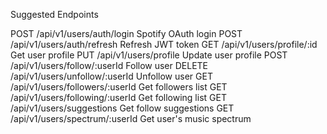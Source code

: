 Suggested Endpoints

POST	/api/v1/users/auth/login	    Spotify OAuth login
POST	/api/v1/users/auth/refresh	    Refresh JWT token
GET	    /api/v1/users/profile/:id	    Get user profile
PUT	    /api/v1/users/profile	        Update user profile
POST	/api/v1/users/follow/:userId	Follow user
DELETE	/api/v1/users/unfollow/:userId	Unfollow user
GET	    /api/v1/users/followers/:userId	Get followers list
GET	    /api/v1/users/following/:userId	Get following list
GET	    /api/v1/users/suggestions	    Get follow suggestions
GET	    /api/v1/users/spectrum/:userId	Get user's music spectrum